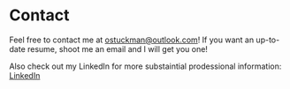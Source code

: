 # Contact

Feel free to contact me at ostuckman@outlook.com!
If you want an up-to-date resume, shoot me an email and I will get you one!

Also check out my LinkedIn for more substaintial prodessional information: [LinkedIn](https://www.linkedin.com/in/owen-stuckman-b69977235/)

